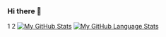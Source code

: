 ### Hi there 👋

1
2
[![My GitHub Stats](https://github-readme-stats.vercel.app/api/?username=py1sl&count_private=true&theme=tokyonight&showicons=true)]()
[![My GitHub Language Stats](https://github-readme-stats.vercel.app/api/top-langs/?username=py1sl&langs_count=5&theme=tokyonight)]()

<!--
**py1sl/py1sl** is a ✨ _special_ ✨ repository because its `README.md` (this file) appears on your GitHub profile.

Here are some ideas to get you started:

- 🔭 I’m currently working on ...
- 🌱 I’m currently learning ...
- 👯 I’m looking to collaborate on ...
- 🤔 I’m looking for help with ...
- 💬 Ask me about ...
- 📫 How to reach me: ...
- 😄 Pronouns: ...
- ⚡ Fun fact: ...
-->
